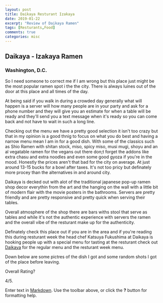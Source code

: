 ```yaml
---
layout: post
title: Daikaya Resturant Izakaya
date: 2019-01-22
excerpt: "Review of Daikaya Ramen"
tags: [Resturants,Food]
comments: true
categories: misc
---
```

## Daikaya - Izakaya Ramen
### Washington, D.C.

So I need someone to correct me if I am wrong but this place just might be the most popular ramen spot i the the city. There is always luines out of the door at this place and all times of the day.

At being said if you walk in during a crowded day generally what will happen is a server will how many people are in your party and ask for a phone number and they will give you an estimate for when a table will be ready and they'll send you a text message when it's ready so you can come back and not have to wait in such a long line.

Checking out the menu we have a pretty good selection it isn't too crazy but that in my opinion is a good thnig to focus on what you do best and having a narrow menu mean I am in for a good dish. With some of the classics such as Shio Ramen with shitan stock, miso, spicy miso, musi mugi, shoyu and an al vegatable ramen for the vegans out there don;t forget the addons like extra chasu and extra noodles and even some good gyoza if you're in the mood. Honestly the prices aren't that bad for the city on average. At just around 13-15 bucks for a bowl after taxes. It's not too pricy but definately more procey than the alternatives in and around city.

Daikaya is decked out with alot of the traditional japanese pop-up ramen shop decor everythin from the art and the hanging on the wall with a little bit of modern flair with the movie posters in the bathrooms. Servers are pretty friendly and are pretty responsive and pretty quick when serving their tables.

Overall atmosphere of the shop there are bars withs stool that serve as tables and while it's not the authentic experience with servers the ramen and the overall vibe of the resturant make up for the authenticity.


Definately check this place out if you are in the area and if you're reading this during resturant week the head chef Katsuya Fukushima at Daikaya is hooking people up with a special menu for tasting at the resturant check out [Daikaya](www.daiakaya.com) for the regular menu and the resturant week menu.



Down below are some pictres of the dish I got and some random shots I got of the place before leaving.

Overall Rating?

4/5.












Enter text in [Markdown](thttp://daringfireball.net/projects/markdown/). Use the toolbar above, or click the **?** button for formatting help.
